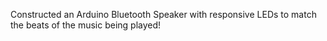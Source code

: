 
Constructed an Arduino Bluetooth Speaker with responsive LEDs to match the beats of the music being played!
